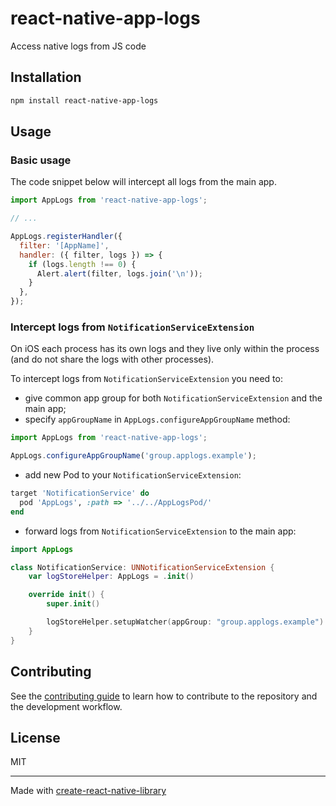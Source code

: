 # react-native-app-logs

Access native logs from JS code

## Installation

```sh
npm install react-native-app-logs
```

## Usage

### Basic usage

The code snippet below will intercept all logs from the main app.

```js
import AppLogs from 'react-native-app-logs';

// ...

AppLogs.registerHandler({
  filter: '[AppName]',
  handler: ({ filter, logs }) => {
    if (logs.length !== 0) {
      Alert.alert(filter, logs.join('\n'));
    }
  },
});
```

### Intercept logs from `NotificationServiceExtension`

On iOS each process has its own logs and they live only within the process (and do not share the logs with other processes).

To intercept logs from `NotificationServiceExtension` you need to:

- give common app group for both `NotificationServiceExtension` and the main app;
- specify `appGroupName` in `AppLogs.configureAppGroupName` method:

```ts
import AppLogs from 'react-native-app-logs';

AppLogs.configureAppGroupName('group.applogs.example');
```

- add new Pod to your `NotificationServiceExtension`:

```rb
target 'NotificationService' do
  pod 'AppLogs', :path => '../../AppLogsPod/'
end
```

- forward logs from `NotificationServiceExtension` to the main app:

```swift
import AppLogs

class NotificationService: UNNotificationServiceExtension {
    var logStoreHelper: AppLogs = .init()

    override init() {
        super.init()

        logStoreHelper.setupWatcher(appGroup: "group.applogs.example")
    }
}
```

## Contributing

See the [contributing guide](CONTRIBUTING.md) to learn how to contribute to the repository and the development workflow.

## License

MIT

---

Made with [create-react-native-library](https://github.com/callstack/react-native-builder-bob)
